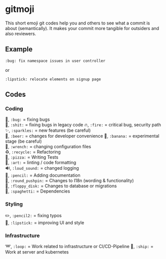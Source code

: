 # gitmoji
This short emoji git codes help you and others to see what a commit is about (semantically).
It makes your commit more tangible for outsiders and also reviewers.

## Example
```
:bug: fix namespace issues in user controller
```
or
```
:lipstick: relocate elements on signup page
```

## Codes

### Coding
:bug:, `:bug:` = fixing bugs  
:shit:, `:shit:` = fixing bugs in legacy code
:fire:, `:fire:` = critical bug, security path   
:sparkles:, `:sparkles:` = new features (be careful)  
:beer:, `:beer:` = changes for developer convenience
:banana:, `:banana:` = experimental stage (be careful)  
:wrench:, `:wrench:` = changing configuration files   
:recycle:, `:recycle:` = Refactoring  
:pizza:, `:pizza:` = Writing Tests  
:art:, `:art:` = linting / code formatting  
:loud_sound:, `:loud_sound:` = changed logging  
:pencil:, `:pencil:` = Adding documentation  
:round_pushpin:, `:round_pushpin:` = Changes to I18n (wording & functionality)  
:floppy_disk:, `:floppy_disk:` = Changes to database or migrations  
:spaghetti:, `:spaghetti:` = Dependencies  


### Styling 
:pencil2:, `:pencil2:` = fixing typos  
:lipstick:, `:lipstick:` = improving UI and style  

### Infrastructure
:loop:, `:loop:` = Work related to infrastructure or CI/CD-Pipeline
:ship:, `:ship:` = Work at server and kubernetes






